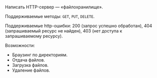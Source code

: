 Написать HTTP-сервер — «файлохранилище».

Поддерживаемые методы: `GET`, `PUT`, `DELETE`.

Поддерживаемые http-ошибки: 200 (запрос успешно обработан), 404 (запрашиваемый ресурс не найден), 403 (нет доступа к запрашиваемому ресурсу).

Возможности:
* Браузинг по директориям.
* Отдача файлов.
* Загрузка файлов.
* Удаление файлов.

